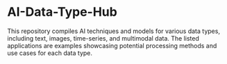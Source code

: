 # AI-Data-Type-Hub
This repository compiles AI techniques and models for various data types, including text, images, time-series, and multimodal data. The listed applications are examples showcasing potential processing methods and use cases for each data type.
